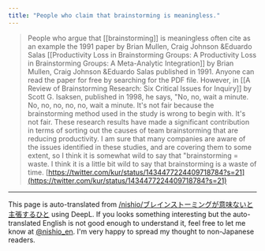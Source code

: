 ```yaml
---
title: "People who claim that brainstorming is meaningless."
---
```


>  People who argue that [[brainstorming]] is meaningless often cite as an example the 1991 paper by Brian Mullen, Craig Johnson &Eduardo Salas [[Productivity Loss in Brainstorming Groups: A Productivity Loss in Brainstorming Groups: A Meta-Analytic Integration]] by Brian Mullen, Craig Johnson &Eduardo Salas published in 1991. Anyone can read the paper for free by searching for the PDF file.
>  However, in [[A Review of Brainstorming Research: Six Critical Issues for Inquiry]] by Scott G. Isaksen, published in 1998, he says, "No, no, wait a minute. No, no, no, no, no, wait a minute. It's not fair because the brainstorming method used in the study is wrong to begin with. It's not fair.
>  These research results have made a significant contribution in terms of sorting out the causes of team brainstorming that are reducing productivity. I am sure that many companies are aware of the issues identified in these studies, and are covering them to some extent, so I think it is somewhat wild to say that "brainstorming = waste. I think it is a little bit wild to say that brainstorming is a waste of time.
[https://twitter.com/kur/status/1434477224409718784?s=21](https://twitter.com/kur/status/1434477224409718784?s=21)

---
This page is auto-translated from [/nishio/ブレインストーミングが意味ないと主張するひと](https://scrapbox.io/nishio/ブレインストーミングが意味ないと主張するひと) using DeepL. If you looks something interesting but the auto-translated English is not good enough to understand it, feel free to let me know at [@nishio_en](https://twitter.com/nishio_en). I'm very happy to spread my thought to non-Japanese readers.
